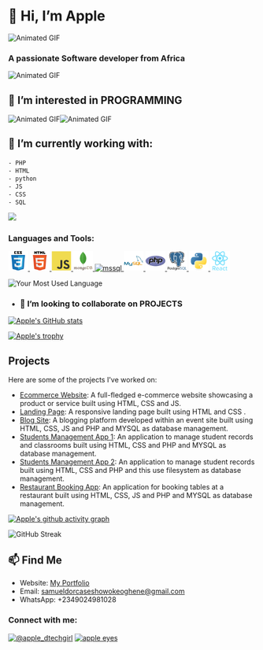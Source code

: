 # 👋 Hi, I’m Apple

<img src="https://media1.giphy.com/media/rOdtJJS9Xf4TYx2aT8/giphy.gif?cid=ecf05e47pi0bvvc19jt1ddrzqu92el3lbkxp8lsh7jj3wvte&ep=v1_gifs_search&rid=giphy.gif&ct=g/giphy.gif" width="200" height="150" alt="Animated GIF">


### A passionate Software developer from Africa

<img src="https://camo.githubusercontent.com/c525d490f395a10f1ae04bbf8c26b725456d30f3ec4092d84e0421d55072d6c4/68747470733a2f2f6d65646961302e67697068792e636f6d2f6d656469612f53576f536b4e36447854737a71494b4571762f67697068792e6769663f6369643d656366303565343766373367756d32616564766867346e3273793662303771346d306d323168343277617a7767623679267269643d67697068792e6769662663743d67" width="500" height="300" alt="Animated GIF">

## 👀 I’m interested in PROGRAMMING

<img src="https://media.giphy.com/media/bJ4TVNYNUympPgcpem/giphy.gif" width="250" height="200" alt="Animated GIF"><img src="https://media.giphy.com/media/3ov9jNziFTMfzSumAw/giphy.gif" width="250" height="200" alt="Animated GIF">


 ## 🌱 I’m currently working with:
    - PHP 
    - HTML 
    - python
    - JS
    - CSS
    - SQL


![](https://komarev.com/ghpvc/?username=Appleeyes)

<h3 align="left">Languages and Tools:</h3>
<p align="left"> 
<a href="https://www.w3schools.com/css/" target="_blank" rel="noreferrer"> <img src="https://raw.githubusercontent.com/devicons/devicon/master/icons/css3/css3-original-wordmark.svg" alt="css3" width="40" height="40"/> </a> 
<a href="https://www.w3.org/html/" target="_blank" rel="noreferrer"> <img src="https://raw.githubusercontent.com/devicons/devicon/master/icons/html5/html5-original-wordmark.svg" alt="html5" width="40" height="40"/> </a> 
<a href="https://developer.mozilla.org/en-US/docs/Web/JavaScript" target="_blank" rel="noreferrer"> <img src="https://raw.githubusercontent.com/devicons/devicon/master/icons/javascript/javascript-original.svg" alt="javascript" width="40" height="40"/> 
</a> <a href="https://www.mongodb.com/" target="_blank" rel="noreferrer"> <img src="https://raw.githubusercontent.com/devicons/devicon/master/icons/mongodb/mongodb-original-wordmark.svg" alt="mongodb" width="40" height="40"/> </a> 
<a href="https://www.microsoft.com/en-us/sql-server" target="_blank" rel="noreferrer"> <img src="https://www.svgrepo.com/show/303229/microsoft-sql-server-logo.svg" alt="mssql" width="40" height="40"/> </a> 
<a href="https://www.mysql.com/" target="_blank" rel="noreferrer"> <img src="https://raw.githubusercontent.com/devicons/devicon/master/icons/mysql/mysql-original-wordmark.svg" alt="mysql" width="40" height="40"/> </a> 
<a href="https://www.php.net" target="_blank" rel="noreferrer"> <img src="https://raw.githubusercontent.com/devicons/devicon/master/icons/php/php-original.svg" alt="php" width="40" height="40"/> </a> 
<a href="https://www.postgresql.org" target="_blank" rel="noreferrer"> <img src="https://raw.githubusercontent.com/devicons/devicon/master/icons/postgresql/postgresql-original-wordmark.svg" alt="postgresql" width="40" height="40"/> </a> 
<a href="https://www.python.org" target="_blank" rel="noreferrer"> <img src="https://raw.githubusercontent.com/devicons/devicon/master/icons/python/python-original.svg" alt="python" width="40" height="40"/> </a> 
<a href="https://reactjs.org/" target="_blank" rel="noreferrer"> <img src="https://raw.githubusercontent.com/devicons/devicon/master/icons/react/react-original-wordmark.svg" alt="react" width="40" height="40"/> </a> </p>

![Your Most Used Language](https://github-readme-stats.vercel.app/api/top-langs/?username=Appleeyes&layout=compact)


- ### 💞️ I’m looking to collaborate on PROJECTS

[![Apple's GitHub stats](https://github-readme-stats.vercel.app/api?username=appleeyes)](https://github.com/appleeyes/github-readme-stats)

[![Apple's trophy](https://github-profile-trophy.vercel.app/?username=appleeyes)](https://github.com/appleeyes/github-profile-trophy)

## Projects

Here are some of the projects I've worked on:

- [Ecommerce Website](https://github.com/Appleeyes/E-Commerce-Project): A full-fledged e-commerce website showcasing a product or service built using HTML, CSS and JS.
- [Landing Page](https://github.com/Appleeyes/Fylo-Page): A responsive landing page built using HTML and CSS .
- [Blog Site](https://github.com/Appleeyes/Event-site): A blogging platform developed within an event site built using HTML, CSS, JS and PHP and MYSQL as database management.
- [Students Management App 1](https://github.com/Appleeyes/Students-Record-Management-Application): An application to manage student records and classrooms built using HTML, CSS and PHP and MYSQL as database management.
- [Students Management App 2](https://github.com/Appleeyes/Jagaad): An application to manage student records built using HTML, CSS and PHP and this use filesystem as database management.
- [Restaurant Booking App](https://github.com/Appleeyes/Booking-App): An application for booking tables at a restaurant built using HTML, CSS, JS and PHP and MYSQL as database management.

[![Apple's github activity graph](https://github-readme-activity-graph.vercel.app/graph?username=Appleeyes)](https://github.com/appleeyes/github-readme-activity-graph)

![GitHub Streak](https://github-readme-streak-stats.herokuapp.com/?user=Appleeyes)



## 📫 Find Me
- Website: [My Portfolio](https://appleeyespackage.wixsite.com/dorcassamuel)
- Email: samueldorcaseshowokeoghene@gmail.com
- WhatsApp: +2349024981028

<h3 align="left">Connect with me:</h3>
<a href="https://twitter.com/Apple_dTechGirl" target="blank"><img align="center" src="https://raw.githubusercontent.com/rahuldkjain/github-profile-readme-generator/master/src/images/icons/Social/twitter.svg" alt="@apple_dtechgirl" height="30" width="40" /></a>
<a href="https://www.linkedin.com/in/appleeyes" target="blank"><img align="center" src="https://raw.githubusercontent.com/rahuldkjain/github-profile-readme-generator/master/src/images/icons/Social/linked-in-alt.svg" alt="apple eyes" height="30" width="40" /></a>
</p>
